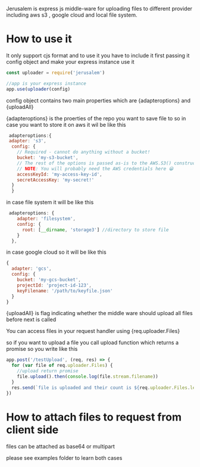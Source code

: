 Jerusalem is express js middle-ware for uploading files to different provider including aws s3 , google cloud and local file system.

# How to use it 
It only support cjs format and to use it you have to include it first passing it config object and make your express instance use it 

```node.js
const uploader = require('jerusalem')

//app is your express instance
app.use(uploader(config)
```

config object contains two main properties which are {adapteroptions} and {uploadAll}

{adapteroptions} is the proerties of the repo you want to save file to so in case you want to store it on aws it wil be like this

```node.js
 adapteroptions:{
 adapter: 's3',
  config: {
    // Required - cannot do anything without a bucket!
    bucket: 'my-s3-bucket',
    // The rest of the options is passed as-is to the AWS.S3() constructor
    // NOTE: You will probably need the AWS credentials here 😀
    accessKeyId: 'my-access-key-id',
    secretAccessKey: 'my-secret!'
  }
  }
```

in case file system it will be like this 
```node.js
 adapteroptions: {
    adapter: 'filesystem',
    config: {
      root: [__dirname, 'storage3'] //directory to store file
    }
  },
```

in case google cloud so it will be like this 
```node.js
{
  adapter: 'gcs',
  config: {
    bucket: 'my-gcs-bucket',
    projectId: 'project-id-123',
    keyFilename: '/path/to/keyfile.json'
  }
}
```

{uploadAll} is flag indicating whether the middle ware should upload all files before next is called

You can access files in your request handler using {req.uploader.Files}

so if you want to upload a file you call upload function which returns a promise so  you write like this

```node.js
app.post('/testUpload', (req, res) => {
  for (var file of req.uploader.Files) {
    //upload return promise
    file.upload().then(console.log(file.stream.filename))
  }
  res.send(`file is uploaded and their count is ${req.uploader.Files.length}`)
})
```


# How to attach files to request from client side

files can be attached as base64 or multipart 

please see examples folder to learn both cases

